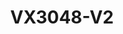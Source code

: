 ---
title: "VX3048-V2"
description: "48 HDD Network Storage Host with high availability, failover support, and intelligent RAID engine"
image: "/images/storage/enterprise-drive.jpg"
features:
  - "High Available Failover"
  - "Intelligent RAID Engine (ISET)"
  - "Super Error Correction (SEC)"
  - "Data Protection"
  - "Three Dimensional Linear Expansion"
  - "High-Quality Hardware Design"
  - "Green Technology and Energy Conservation"
  - "Convenient maintenance"
specifications:
  capacity: "48 HDD slots"
  interface: "Multiple network interfaces including 10GE SFP+"
  formFactor: "4U"
  memory: "16GB, up to 128 GB"
  reliability: "99.999% system availability"
  powerConsumption: "Controller enclosure <700W (fully configured)"
  warranty: "Standard manufacturer warranty"
  dimensions: "Controller enclosure: 178mm×482mm×801mm"
  transferRate: "1024Mbps recording, 1024Mbps forwarding"
performance:
  IPSAN Mode: "512-channel (1024Mbps) recording, 51-channel (102Mbps) playback"
  Video Mode: "512-channel (1024Mbps) recording, 512-channel (1024Mbps) forwarding, 51-channel (102Mbps) playback"
  Maximum Number of Logic Resources: "1024"
  Alarm: "Indicator alarm, mail alarm, SNMP Trap alarm, and short message alarm"
function:
  RAID: "JBOD and RAID 0,1,10, 5, 50,6 Dedicated hot-spare disk and global hot-spare disk"
  Protocol: "ISCSI"
  Host Connection: "Up to 1024"
--- 